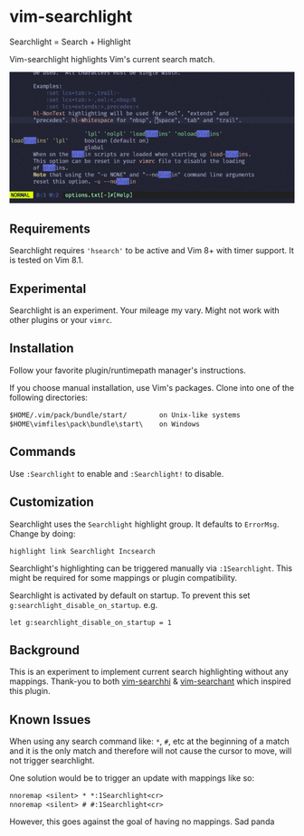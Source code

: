 # vim-searchlight

Searchlight = Search + Highlight

Vim-searchlight highlights Vim's current search match.

![alt text](/example.gif)

## Requirements

Searchlight requires `'hsearch'` to be active and Vim 8+ with timer support. It is tested on Vim 8.1.


## Experimental

Searchlight is an experiment. Your mileage my vary. Might not work with other plugins or your `vimrc`.

## Installation

Follow your favorite plugin/runtimepath manager's instructions.

If you choose manual installation, use Vim's packages. Clone into one of the following directories:

    $HOME/.vim/pack/bundle/start/        on Unix-like systems
    $HOME\vimfiles\pack\bundle\start\    on Windows

## Commands

Use `:Searchlight` to enable and `:Searchlight!` to disable.

## Customization

Searchlight uses the `Searchlight` highlight group. It defaults to `ErrorMsg`. Change by doing:

    highlight link Searchlight Incsearch

Searchlight's highlighting can be triggered manually via `:1Searchlight`. This might be required for some mappings or plugin compatibility.

Searchlight is activated by default on startup. To prevent this set `g:searchlight_disable_on_startup`. e.g.

    let g:searchlight_disable_on_startup = 1

## Background

This is an experiment to implement current search highlighting without any mappings. Thank-you to both [vim-searchhi](https://github.com/qxxxb/vim-searchhi) & [vim-searchant](https://github.com/timakro/vim-searchant) which inspired this plugin.

## Known Issues

When using any search command like: `*`, `#`, etc at the beginning of a match and it is the only match and therefore will not cause the cursor to move, will not trigger searchlight.

One solution would be to trigger an update with mappings like so:

    nnoremap <silent> * *:1Searchlight<cr>
    nnoremap <silent> # #:1Searchlight<cr>

However, this goes against the goal of having no mappings. Sad panda
